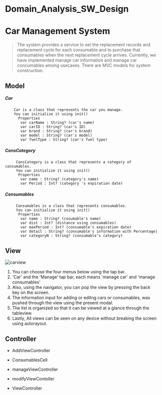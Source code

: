 # Domain_Analysis_SW_Design
# Car Management System 
>
> The system provides a service to set the replacement records and replacement cycle for each consumable and to purchase that consumables when the next replacement cycle arrives. 
    Currently, we have implemented manage car information and manage car concumables among usecases.
   There are MVC models for system construction.
>
## Model
##### Car
        Car is a class that represents the car you manage.
        You can initialize it using init()
          Properties   
           var carName : String? (car's name)
           var carID : String? (car's ID)
           var brand : String? (car's brand)
           var model : String? (car's model)
           var fuelType : String? (car's fuel type)
           
##### ConsCategory
         ConsCategory is a class that represents a category of consumables.
         You can initialize it using init()
          Properties   
           var name : String? (category's name)
           var Period : Int? (category 's expiration date)
           
##### Consumables
         Consumables is a class that represents consumables.
         You can initialize it using init()
          Properties
           var name : String? (cosumable's name)
           var dist : Int? (distance using consumables)
           var maxPeriod : Int? (consumable's expiration date)
           var detail : String? (consumable's information with Percentage)
           var categoryN : String? (consumable's category)
## View
![carview](https://user-images.githubusercontent.com/70695311/101279016-8d800700-3802-11eb-9cf7-c3a34661547e.PNG)
>   
1. You can choose the four menus below using the tap bar.
2. 'Car' and the 'Manage' tap bar, each means 'manage car' and 'manage consumables'
3. Also, using the navigator, you can pop the view by pressing the back key on the screen.
4. The information input for adding or editng cars or consumables, was pushed through the view using the present modal.
5. The list is organized so that it can be viewed at a glance through the tableview. 
6. Lastly, All views can be seen on any device without breaking the screen using autorayout.
>
## Controller 
- AddViewController

- ConsumablesCell

- manageViewController

- modifyViewContoller

- ViewController
